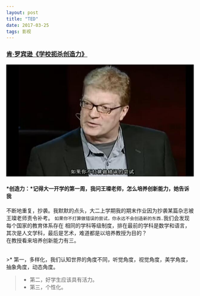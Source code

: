 ```yaml
---
layout: post
title: "TED"
date: 2017-03-25 
tags: 影视 
---
```


### [肯·罗宾逊《学校扼杀创造力》](http://v.youku.com/v_show/id_XMTk5MjAzMTg0.html)
<img src="/images/posts/iBeacon/creatable.jpg" height="300" width="600">  

#### *创造力：*记得大一开学的第一周，我问王璨老师，怎么培养创新能力，她告诉我
不断地重复，抄袭。我默默的点头，大二上学期我的期末作业因为抄袭某篇杂志被王璨老师责令补考。
`如果你不打算做错误的尝试，你永远不会创造新的东西.`我们会发现每个国家的教育体系存在
相同的学科等级制度，排在最前的学科是数学和语言，其次是人文学科，最后是艺术，难道都是以培养教授为目的？
<br>
在教授看来培养创新能力有三。


<br>
>* 第一，多样化，我们认知世界的角度不同，听觉角度，视觉角度，美学角度，抽象角度，动态角度。

>* 第二，好学生应该具有活力。
>* 第三，个性化。
<br>

